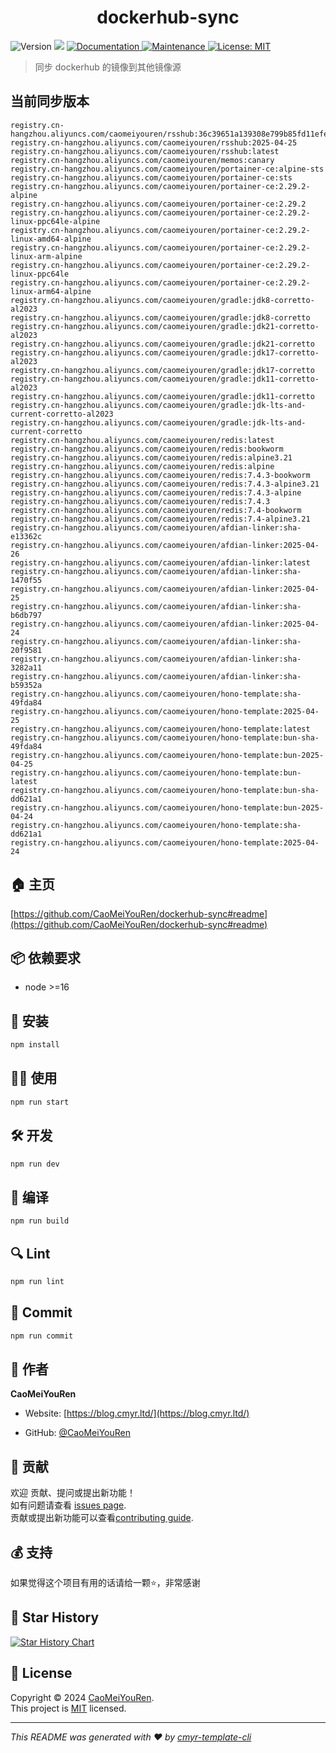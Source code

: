 <h1 align="center">dockerhub-sync </h1>
<p>
  <img alt="Version" src="https://img.shields.io/badge/version-0.1.0-blue.svg?cacheSeconds=2592000" />
  <img src="https://img.shields.io/badge/node-%3E%3D16-blue.svg" />
  <a href="https://github.com/CaoMeiYouRen/dockerhub-sync#readme" target="_blank">
    <img alt="Documentation" src="https://img.shields.io/badge/documentation-yes-brightgreen.svg" />
  </a>
  <a href="https://github.com/CaoMeiYouRen/dockerhub-sync/graphs/commit-activity" target="_blank">
    <img alt="Maintenance" src="https://img.shields.io/badge/Maintained%3F-yes-green.svg" />
  </a>
  <a href="https://github.com/CaoMeiYouRen/dockerhub-sync/blob/master/LICENSE" target="_blank">
    <img alt="License: MIT" src="https://img.shields.io/github/license/CaoMeiYouRen/dockerhub-sync?color=yellow" />
  </a>
</p>


> 同步 dockerhub 的镜像到其他镜像源

## 当前同步版本

<!-- DOCKER_START -->
```
registry.cn-hangzhou.aliyuncs.com/caomeiyouren/rsshub:36c39651a139308e799b85fd11efeee7153ad219
registry.cn-hangzhou.aliyuncs.com/caomeiyouren/rsshub:2025-04-25
registry.cn-hangzhou.aliyuncs.com/caomeiyouren/rsshub:latest
registry.cn-hangzhou.aliyuncs.com/caomeiyouren/memos:canary
registry.cn-hangzhou.aliyuncs.com/caomeiyouren/portainer-ce:alpine-sts
registry.cn-hangzhou.aliyuncs.com/caomeiyouren/portainer-ce:sts
registry.cn-hangzhou.aliyuncs.com/caomeiyouren/portainer-ce:2.29.2-alpine
registry.cn-hangzhou.aliyuncs.com/caomeiyouren/portainer-ce:2.29.2
registry.cn-hangzhou.aliyuncs.com/caomeiyouren/portainer-ce:2.29.2-linux-ppc64le-alpine
registry.cn-hangzhou.aliyuncs.com/caomeiyouren/portainer-ce:2.29.2-linux-amd64-alpine
registry.cn-hangzhou.aliyuncs.com/caomeiyouren/portainer-ce:2.29.2-linux-arm-alpine
registry.cn-hangzhou.aliyuncs.com/caomeiyouren/portainer-ce:2.29.2-linux-ppc64le
registry.cn-hangzhou.aliyuncs.com/caomeiyouren/portainer-ce:2.29.2-linux-arm64-alpine
registry.cn-hangzhou.aliyuncs.com/caomeiyouren/gradle:jdk8-corretto-al2023
registry.cn-hangzhou.aliyuncs.com/caomeiyouren/gradle:jdk8-corretto
registry.cn-hangzhou.aliyuncs.com/caomeiyouren/gradle:jdk21-corretto-al2023
registry.cn-hangzhou.aliyuncs.com/caomeiyouren/gradle:jdk21-corretto
registry.cn-hangzhou.aliyuncs.com/caomeiyouren/gradle:jdk17-corretto-al2023
registry.cn-hangzhou.aliyuncs.com/caomeiyouren/gradle:jdk17-corretto
registry.cn-hangzhou.aliyuncs.com/caomeiyouren/gradle:jdk11-corretto-al2023
registry.cn-hangzhou.aliyuncs.com/caomeiyouren/gradle:jdk11-corretto
registry.cn-hangzhou.aliyuncs.com/caomeiyouren/gradle:jdk-lts-and-current-corretto-al2023
registry.cn-hangzhou.aliyuncs.com/caomeiyouren/gradle:jdk-lts-and-current-corretto
registry.cn-hangzhou.aliyuncs.com/caomeiyouren/redis:latest
registry.cn-hangzhou.aliyuncs.com/caomeiyouren/redis:bookworm
registry.cn-hangzhou.aliyuncs.com/caomeiyouren/redis:alpine3.21
registry.cn-hangzhou.aliyuncs.com/caomeiyouren/redis:alpine
registry.cn-hangzhou.aliyuncs.com/caomeiyouren/redis:7.4.3-bookworm
registry.cn-hangzhou.aliyuncs.com/caomeiyouren/redis:7.4.3-alpine3.21
registry.cn-hangzhou.aliyuncs.com/caomeiyouren/redis:7.4.3-alpine
registry.cn-hangzhou.aliyuncs.com/caomeiyouren/redis:7.4.3
registry.cn-hangzhou.aliyuncs.com/caomeiyouren/redis:7.4-bookworm
registry.cn-hangzhou.aliyuncs.com/caomeiyouren/redis:7.4-alpine3.21
registry.cn-hangzhou.aliyuncs.com/caomeiyouren/afdian-linker:sha-e13362c
registry.cn-hangzhou.aliyuncs.com/caomeiyouren/afdian-linker:2025-04-26
registry.cn-hangzhou.aliyuncs.com/caomeiyouren/afdian-linker:latest
registry.cn-hangzhou.aliyuncs.com/caomeiyouren/afdian-linker:sha-1470f55
registry.cn-hangzhou.aliyuncs.com/caomeiyouren/afdian-linker:2025-04-25
registry.cn-hangzhou.aliyuncs.com/caomeiyouren/afdian-linker:sha-b6db797
registry.cn-hangzhou.aliyuncs.com/caomeiyouren/afdian-linker:2025-04-24
registry.cn-hangzhou.aliyuncs.com/caomeiyouren/afdian-linker:sha-20f9581
registry.cn-hangzhou.aliyuncs.com/caomeiyouren/afdian-linker:sha-3282a11
registry.cn-hangzhou.aliyuncs.com/caomeiyouren/afdian-linker:sha-b59352a
registry.cn-hangzhou.aliyuncs.com/caomeiyouren/hono-template:sha-49fda84
registry.cn-hangzhou.aliyuncs.com/caomeiyouren/hono-template:2025-04-25
registry.cn-hangzhou.aliyuncs.com/caomeiyouren/hono-template:latest
registry.cn-hangzhou.aliyuncs.com/caomeiyouren/hono-template:bun-sha-49fda84
registry.cn-hangzhou.aliyuncs.com/caomeiyouren/hono-template:bun-2025-04-25
registry.cn-hangzhou.aliyuncs.com/caomeiyouren/hono-template:bun-latest
registry.cn-hangzhou.aliyuncs.com/caomeiyouren/hono-template:bun-sha-dd621a1
registry.cn-hangzhou.aliyuncs.com/caomeiyouren/hono-template:bun-2025-04-24
registry.cn-hangzhou.aliyuncs.com/caomeiyouren/hono-template:sha-dd621a1
registry.cn-hangzhou.aliyuncs.com/caomeiyouren/hono-template:2025-04-24
```
<!-- DOCKER_END -->

## 🏠 主页

[https://github.com/CaoMeiYouRen/dockerhub-sync#readme](https://github.com/CaoMeiYouRen/dockerhub-sync#readme)


## 📦 依赖要求


- node >=16

## 🚀 安装

```sh
npm install
```

## 👨‍💻 使用

```sh
npm run start
```

## 🛠️ 开发

```sh
npm run dev
```

## 🔧 编译

```sh
npm run build
```

## 🔍 Lint

```sh
npm run lint
```

## 💾 Commit

```sh
npm run commit
```


## 👤 作者


**CaoMeiYouRen**

* Website: [https://blog.cmyr.ltd/](https://blog.cmyr.ltd/)

* GitHub: [@CaoMeiYouRen](https://github.com/CaoMeiYouRen)


## 🤝 贡献

欢迎 贡献、提问或提出新功能！<br />如有问题请查看 [issues page](https://github.com/CaoMeiYouRen/dockerhub-sync/issues). <br/>贡献或提出新功能可以查看[contributing guide](https://github.com/CaoMeiYouRen/dockerhub-sync/blob/master/CONTRIBUTING.md).

## 💰 支持

如果觉得这个项目有用的话请给一颗⭐️，非常感谢

## 🌟 Star History

[![Star History Chart](https://api.star-history.com/svg?repos=CaoMeiYouRen/dockerhub-sync&type=Date)](https://star-history.com/#CaoMeiYouRen/dockerhub-sync&Date)

## 📝 License

Copyright © 2024 [CaoMeiYouRen](https://github.com/CaoMeiYouRen).<br />
This project is [MIT](https://github.com/CaoMeiYouRen/dockerhub-sync/blob/master/LICENSE) licensed.

***
_This README was generated with ❤️ by [cmyr-template-cli](https://github.com/CaoMeiYouRen/cmyr-template-cli)_
